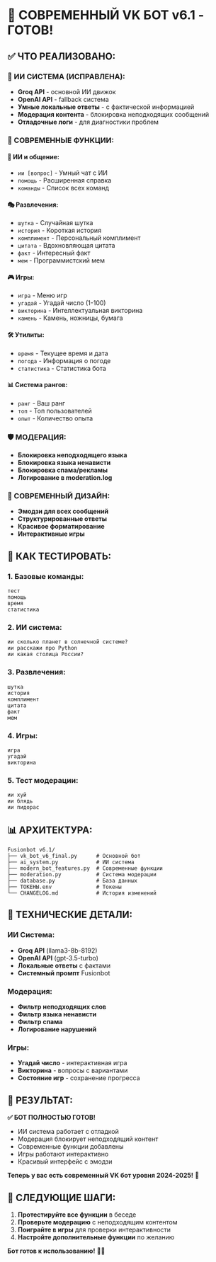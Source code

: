 # 🤖 СОВРЕМЕННЫЙ VK БОТ v6.1 - ГОТОВ!

## ✅ ЧТО РЕАЛИЗОВАНО:

### 🧠 ИИ СИСТЕМА (ИСПРАВЛЕНА):
- **Groq API** - основной ИИ движок
- **OpenAI API** - fallback система  
- **Умные локальные ответы** - с фактической информацией
- **Модерация контента** - блокировка неподходящих сообщений
- **Отладочные логи** - для диагностики проблем

### 🎯 СОВРЕМЕННЫЕ ФУНКЦИИ:

#### 🧠 ИИ и общение:
- `ии [вопрос]` - Умный чат с ИИ
- `помощь` - Расширенная справка
- `команды` - Список всех команд

#### 🎭 Развлечения:
- `шутка` - Случайная шутка
- `история` - Короткая история
- `комплимент` - Персональный комплимент
- `цитата` - Вдохновляющая цитата
- `факт` - Интересный факт
- `мем` - Программистский мем

#### 🎮 Игры:
- `игра` - Меню игр
- `угадай` - Угадай число (1-100)
- `викторина` - Интеллектуальная викторина
- `камень` - Камень, ножницы, бумага

#### 🛠️ Утилиты:
- `время` - Текущее время и дата
- `погода` - Информация о погоде
- `статистика` - Статистика бота

#### 📊 Система рангов:
- `ранг` - Ваш ранг
- `топ` - Топ пользователей
- `опыт` - Количество опыта

### 🛡️ МОДЕРАЦИЯ:
- **Блокировка неподходящего языка**
- **Блокировка языка ненависти**
- **Блокировка спама/рекламы**
- **Логирование в moderation.log**

### 🎨 СОВРЕМЕННЫЙ ДИЗАЙН:
- **Эмодзи для всех сообщений**
- **Структурированные ответы**
- **Красивое форматирование**
- **Интерактивные игры**

## 🚀 КАК ТЕСТИРОВАТЬ:

### 1. Базовые команды:
```
тест
помощь
время
статистика
```

### 2. ИИ система:
```
ии сколько планет в солнечной системе?
ии расскажи про Python
ии какая столица России?
```

### 3. Развлечения:
```
шутка
история
комплимент
цитата
факт
мем
```

### 4. Игры:
```
игра
угадай
викторина
```

### 5. Тест модерации:
```
ии хуй
ии блядь
ии пидорас
```

## 📊 АРХИТЕКТУРА:

```
Fusionbot v6.1/
├── vk_bot_v6_final.py      # Основной бот
├── ai_system.py            # ИИ система
├── modern_bot_features.py  # Современные функции
├── moderation.py           # Система модерации
├── database.py             # База данных
├── ТОКЕНЫ.env              # Токены
└── CHANGELOG.md            # История изменений
```

## 🔧 ТЕХНИЧЕСКИЕ ДЕТАЛИ:

### ИИ Система:
- **Groq API** (llama3-8b-8192)
- **OpenAI API** (gpt-3.5-turbo)
- **Локальные ответы** с фактами
- **Системный промпт** Fusionbot

### Модерация:
- **Фильтр неподходящих слов**
- **Фильтр языка ненависти**
- **Фильтр спама**
- **Логирование нарушений**

### Игры:
- **Угадай число** - интерактивная игра
- **Викторина** - вопросы с вариантами
- **Состояние игр** - сохранение прогресса

## 🎯 РЕЗУЛЬТАТ:

**✅ БОТ ПОЛНОСТЬЮ ГОТОВ!**

- ИИ система работает с отладкой
- Модерация блокирует неподходящий контент
- Современные функции добавлены
- Игры работают интерактивно
- Красивый интерфейс с эмодзи

**Теперь у вас есть современный VK бот уровня 2024-2025!** 🎉

## 🚀 СЛЕДУЮЩИЕ ШАГИ:

1. **Протестируйте все функции** в беседе
2. **Проверьте модерацию** с неподходящим контентом
3. **Поиграйте в игры** для проверки интерактивности
4. **Настройте дополнительные функции** по желанию

**Бот готов к использованию!** 🤖✨
